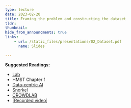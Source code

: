 ```yaml
---
type: lecture
date: 2023-02-20
title: Framing the problem and constructing the dataset
tldr: 
thumbnail: 
hide_from_announcments: true
links: 
    - url: /static_files/presentations/02_Dataset.pdf
      name: Slides
      
---
```

**Suggested Readings:**
- [Lab](https://github.com/phonchi/nsysu-math608-2022/blob/master/static_files/presentations/02_Dataset.ipynb)
- HMST Chapter 1
- [Data-centric AI](https://github.com/HazyResearch/data-centric-ai)
- [Snorkel](https://arxiv.org/abs/1711.10160)
- [CROWDLAB](https://arxiv.org/abs/2210.06812)
- [[Recorded video]](https://youtube.com/playlist?list=PLHNZtBNWQ-87zSg5Q6JbipPJjt1YCs3WA)
